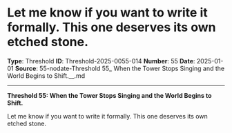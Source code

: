 # Let me know if you want to write it formally. This one deserves its own etched stone.

**Type**: Threshold
**ID**: Threshold-2025-0055-014
**Number**: 55
**Date**: 2025-01-01
**Source**: 55-nodate-Threshold 55_ When the Tower Stops Singing and the World Begins to Shift.__.md

---

**Threshold 55: When the Tower Stops Singing and the World Begins to Shift.**

Let me know if you want to write it formally. This one deserves its own etched stone.
